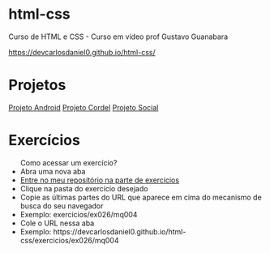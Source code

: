 # html-css
Curso de HTML e CSS - Curso em vídeo prof Gustavo Guanabara 

https://devcarlosdaniel0.github.io/html-css/

# Projetos

<a href="https://devcarlosdaniel0.github.io/html-css/projetos/projeto-android/">Projeto Android</a>
<a href="https://devcarlosdaniel0.github.io/html-css/projetos/projeto-cordel/">Projeto Cordel</a>
<a href="https://devcarlosdaniel0.github.io/html-css/projetos/projeto-social/">Projeto Social</a>

# Exercícios

<ul>
    Como acessar um exercício?
    <li>Abra uma nova aba</li>
    <li><a href="https://github.com/devcarlosdaniel0/html-css/tree/main/exercicios/">Entre no meu repositório na parte de exercícios</a></li> 
    <li>Clique na pasta do exercício desejado</li>
    <li>Copie as últimas partes do URL que aparece em cima do mecanismo de busca do seu navegador</li>
    <li>Exemplo: exercicios/ex026/mq004</li>
    <li>Cole o URL nessa aba </li>
    <li>Exemplo: https://devcarlosdaniel0.github.io/html-css/exercicios/ex026/mq004</li>
</ul>